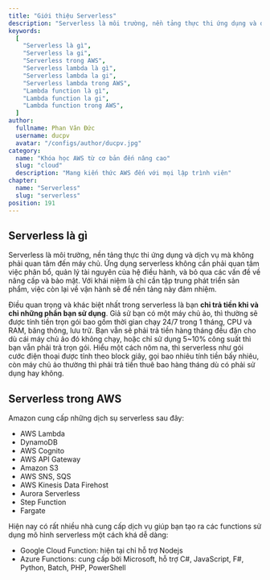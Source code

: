 ```yaml
---
title: "Giới thiệu Serverless"
description: "Serverless là môi trường, nền tảng thực thi ứng dụng và dịch vụ mà không phải quan tâm đến máy chủ. Ứng dụng serverless không cần phải quan tâm việc phân bổ, quản lý tài nguyên của hệ điều hành, và bỏ qua các vấn đề về nâng cấp và bảo mật. Với khái niệm là chỉ cần tập trung phát triển sản phẩm, việc còn lại về vận hành sẽ để nền tảng này đảm nhiệm."
keywords:
  [
    "Serverless là gì",
    "Serverless la gi",
    "Serverless trong AWS",
    "Serverless lambda là gì",
    "Serverless lambda la gi",
    "Serverless lambda trong AWS",
    "Lambda function là gì",
    "Lambda function la gi",
    "Lambda function trong AWS",
  ]
author:
  fullname: Phan Văn Đức
  username: ducpv
  avatar: "/configs/author/ducpv.jpg"
category:
  name: "Khóa học AWS từ cơ bản đến nâng cao"
  slug: "cloud"
  description: "Mang kiến thức AWS đến với mọi lập trình viên"
chapter:
  name: "Serverless"
  slug: "serverless"
position: 191
---
```


## Serverless là gì

Serverless là môi trường, nền tảng thực thi ứng dụng và dịch vụ mà không phải quan tâm đến máy chủ. Ứng dụng serverless không cần phải quan tâm việc phân bổ, quản lý tài nguyên của hệ điều hành, và bỏ qua các vấn đề về nâng cấp và bảo mật. Với khái niệm là chỉ cần tập trung phát triển sản phẩm, việc còn lại về vận hành sẽ để nền tảng này đảm nhiệm.

Điều quan trọng và khác biệt nhất trong serverless là bạn **chỉ trả tiền khi và chỉ những phần bạn sử dụng**. Giả sử bạn có một máy chủ ảo, thì thường sẽ được tính tiền trọn gói bao gồm thời gian chạy 24/7 trong 1 tháng, CPU và RAM, băng thông, lưu trữ. Bạn vẫn sẽ phải trả tiền hàng tháng đều đặn cho dù cái máy chủ ảo đó không chạy, hoặc chỉ sử dụng 5~10% công suất thì bạn vẫn phải trả trọn gói. Hiểu một cách nôm na, thì serverless như gói cước điện thoại được tính theo block giây, gọi bao nhiêu tính tiền bấy nhiêu, còn máy chủ ảo thường thì phải trả tiền thuê bao hàng tháng dù có phải sử dụng hay không.

## Serverless trong AWS

Amazon cung cấp những dịch sụ serverless sau đây:

- AWS Lambda
- DynamoDB
- AWS Cognito
- AWS API Gateway
- Amazon S3
- AWS SNS, SQS
- AWS Kinesis Data Firehost
- Aurora Serverless
- Step Function
- Fargate

Hiện nay có rất nhiều nhà cung cấp dịch vụ giúp bạn tạo ra các functions sử dụng mô hình serverless một cách khá dễ dàng:

- Google Cloud Function: hiện tại chỉ hỗ trợ Nodejs
- Azure Functions: cung cấp bởi Microsoft, hỗ trợ C#, JavaScript, F#, Python, Batch, PHP, PowerShell
